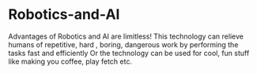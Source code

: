 # Robotics-and-AI
Advantages of Robotics and AI are limitless! This technology can relieve humans of repetitive, hard , boring, dangerous work by performing the tasks fast and efficiently Or the technology can be used for cool, fun stuff like making you coffee, play fetch etc. 
